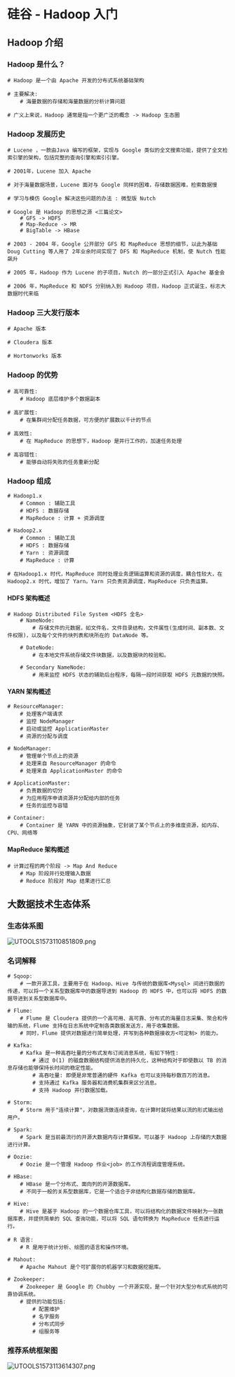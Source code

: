 # 硅谷 - Hadoop 入门

## Hadoop 介绍

### Hadoop 是什么？

```shell
# Hadoop 是一个由 Apache 开发的分布式系统基础架构

# 主要解决:
	# 海量数据的存储和海量数据的分析计算问题
	
# 广义上来说，Hadoop 通常是指一个更广泛的概念 -> Hadoop 生态圈
```

### Hadoop 发展历史

```shell
# Lucene ，一款由Java 编写的框架，实现与 Google 类似的全文搜索功能，提供了全文检索引擎的架构，包括完整的查询引擎和索引引擎。

# 2001年，Lucene 加入 Apache

# 对于海量数据场景，Lucene 面对与 Google 同样的困难，存储数据困难，检索数据慢

# 学习与模仿 Google 解决这些问题的办法 : 微型版 Nutch

# Google 是 Hadoop 的思想之源 <三篇论文>
	# GFS -> HDFS
	# Map-Reduce -> MR
	# BigTable -> HBase
	
# 2003 - 2004 年，Google 公开部分 GFS 和 MapReduce 思想的细节，以此为基础 Doug Cutting 等人用了 2年业余时间实现了 DFS 和 MapReduce 机制，使 Nutch 性能飙升

# 2005 年，Hadoop 作为 Lucene 的子项目，Nutch 的一部分正式引入 Apache 基金会

# 2006 年，MapReduce 和 NDFS 分别纳入到 Hadoop 项目，Hadoop 正式诞生，标志大数据时代来临
```

### Hadoop 三大发行版本

```shell
# Apache 版本

# Cloudera 版本

# Hortonworks 版本
```

### Hadoop 的优势

```shell
# 高可靠性:
	# Hadoop 底层维护多个数据副本
	
# 高扩展性:
	# 在集群间分配任务数据，可方便的扩展数以千计的节点
	
# 高效性:
	# 在 MapReduce 的思想下，Hadoop 是并行工作的，加速任务处理
	
# 高容错性:
	# 能够自动将失败的任务重新分配
```

### Hadoop 组成

```shell
# Hadoop1.x
	# Common : 辅助工具
	# HDFS : 数据存储
	# MapReduce : 计算 + 资源调度
	
# Hadoop2.x
	# Common : 辅助工具
	# HDFS : 数据存储
	# Yarn : 资源调度
	# MapReduce : 计算
	
# 在Hadoop1.x 时代，MapReduce 同时处理业务逻辑运算和资源的调度，耦合性较大，在 Hadoop2.x 时代，增加了 Yarn。Yarn 只负责资源调度，MapReduce 只负责运算。
```

#### HDFS 架构概述

```shell
# Hadoop Distributed File System <HDFS 全名>
	# NameNode:
		# 存储文件的元数据，如文件名，文件目录结构，文件属性(生成时间、副本数、文件权限)，以及每个文件的块列表和块所在的 DataNode 等。
		
	# DateNode:
		# 在本地文件系统存储文件块数据，以及数据块的校验和。
		
	# Secondary NameNode:
		# 用来监控 HDFS 状态的辅助后台程序，每隔一段时间获取 HDFS 元数据的快照。
```

#### YARN 架构概述

```shell
# ResourceManager:
	# 处理客户端请求
	# 监控 NodeManager 
	# 启动或监控 ApplicationMaster
	# 资源的分配与调度
	
# NodeManager:
	# 管理单个节点上的资源
	# 处理来自 ResourceManager 的命令
	# 处理来自 ApplicationMaster 的命令
	
# ApplicationMaster:
	# 负责数据的切分
	# 为应用程序申请资源并分配给内部的任务
	# 任务的监控与容错
	
# Container:
	# Container 是 YARN 中的资源抽象，它封装了某个节点上的多维度资源，如内存、CPU、网络等
```

#### MapReduce 架构概述

```shell
# 计算过程的两个阶段 -> Map And Reduce
	# Map 阶段并行处理输入数据
	# Reduce 阶段对 Map 结果进行汇总

```

## 大数据技术生态体系

### 生态体系图

![UTOOLS1573110851809.png](https://i.loli.net/2019/11/07/QBuDbF571IEHo6R.png)

### 名词解释

```shell
# Sqoop:
	# 一款开源工具，主要用于在 Hadoop、Hive 与传统的数据库<Mysql> 间进行数据的传递，可以将一个关系型数据库中的数据导进到 Hadoop 的 HDFS 中，也可以将 HDFS 的数据导进到关系型数据库中。
	
# Flume:
	# Flume 是 Cloudera 提供的一个高可用、高可靠、分布式的海量日志采集、聚合和传输的系统，Flume 支持在日志系统中定制各类数据发送方，用于收集数据。
	# 同时，Flume 提供对数据进行简单处理，并写到各种数据接收方<可定制> 的能力。
	
# Kafka:
	# Kafka 是一种高吞吐量的分布式发布订阅消息系统，有如下特性:
		# 通过 0(1) 的磁盘数据结构提供消息的持久化，这种结构对于即使数以 TB 的消息存储也能够保持长时间的稳定性能。
		# 高吞吐量: 即便是非常普通的硬件 Kafka 也可以支持每秒数百万的消息。
		# 支持通过 Kafka 服务器和消费机集群来区分消息。
		# 支持 Hadoop 并行数据加载。
		
# Storm:
	# Storm 用于"连续计算"，对数据流做连续查询，在计算时就将结果以流的形式输出给用户。
	
# Spark:
	# Spark 是当前最流行的开源大数据内存计算框架。可以基于 Hadoop 上存储的大数据进行计算。
	
# Oozie:
	# Oozie 是一个管理 Hadoop 作业<job> 的工作流程调度管理系统。
	
# HBase:
	# HBase 是一个分布式、面向列的开源数据库。
	# 不同于一般的关系型数据库，它是一个适合于非结构化数据存储的数据库。
	
# Hive:
	# Hive 是基于 Hadoop 的一个数据仓库工具，可以将结构化的数据文件映射为一张数据库表，并提供简单的 SQL 查询功能，可以将 SQL 语句转换为 MapReduce 任务进行运行。
	
# R 语言:
	# R 是用于统计分析、绘图的语言和操作环境。
	
# Mahout:
	# Apache Mahout 是个可扩展你的机器学习和数据挖掘库。
	
# Zookeeper:
	# Zookeeper 是 Google 的 Chubby 一个开源实现，是一个针对大型分布式系统的可靠协调系统。
	# 提供的功能包括:
		# 配置维护
		# 名字服务
		# 分布式同步
		# 组服务等
```

### 推荐系统框架图

![UTOOLS1573113614307.png](https://i.loli.net/2019/11/07/2c781DUFqWIxhRJ.png)

